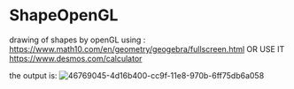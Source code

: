 # ShapeOpenGL
drawing of shapes by openGL using :
https://www.math10.com/en/geometry/geogebra/fullscreen.html
OR USE IT
https://www.desmos.com/calculator

the output is:
![46769045-4d16b400-cc9f-11e8-970b-6ff75db6a058](https://user-images.githubusercontent.com/36831511/49547880-e8ad5500-f8db-11e8-8c78-65923d955745.jpg)
